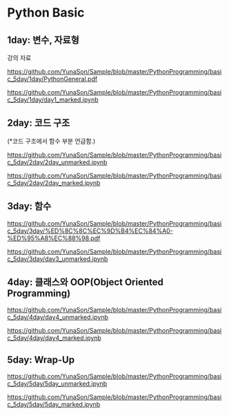 # Python Basic

## 1day: 변수, 자료형

강의 자료

https://github.com/YunaSon/Sample/blob/master/PythonProgramming/basic_5day/1day/PythonGeneral.pdf

https://github.com/YunaSon/Sample/blob/master/PythonProgramming/basic_5day/1day/day1_marked.ipynb

## 2day: 코드 구조
(*코드 구조에서 함수 부분 언급함.)

https://github.com/YunaSon/Sample/blob/master/PythonProgramming/basic_5day/2day/2day_unmarked.ipynb

https://github.com/YunaSon/Sample/blob/master/PythonProgramming/basic_5day/2day/2day_marked.ipynb


## 3day: 함수
https://github.com/YunaSon/Sample/blob/master/PythonProgramming/basic_5day/3day/%ED%8C%8C%EC%9D%B4%EC%84%A0-%ED%95%A8%EC%88%98.pdf

https://github.com/YunaSon/Sample/blob/master/PythonProgramming/basic_5day/3day/day3_unmarked.ipynb



## 4day: 클래스와 OOP(Object Oriented Programming)
https://github.com/YunaSon/Sample/blob/master/PythonProgramming/basic_5day/4day/day4_unmarked.ipynb

https://github.com/YunaSon/Sample/blob/master/PythonProgramming/basic_5day/4day/day4_marked.ipynb

## 5day: Wrap-Up
https://github.com/YunaSon/Sample/blob/master/PythonProgramming/basic_5day/5day/5day_unmarked.ipynb

https://github.com/YunaSon/Sample/blob/master/PythonProgramming/basic_5day/5day/5day_marked.ipynb
